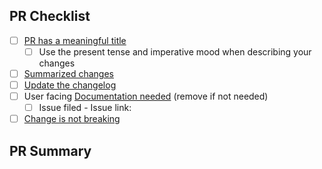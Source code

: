## PR Checklist

- [ ] [PR has a meaningful title](https://github.com/PowerShell/PowerShell/blob/master/.github/CONTRIBUTING.md#pull-request---submission)
    - [ ] Use the present tense and imperative mood when describing your changes
- [ ] [Summarized changes](https://github.com/PowerShell/PowerShell/blob/master/.github/CONTRIBUTING.md#pull-request---submission)
- [ ] [Update the changelog](https://github.com/PowerShell/PowerShell/blob/master/.github/CONTRIBUTING.md#pull-request---changelog)
- [ ] User facing [Documentation needed](https://github.com/PowerShell/PowerShell/blob/master/.github/CONTRIBUTING.md#pull-request---submission) (remove if not needed)
    - [ ] Issue filed - Issue link:
- [ ] [Change is not breaking](https://github.com/PowerShell/PowerShell/blob/master/.github/CONTRIBUTING.md#making-breaking-changes)

## PR Summary
